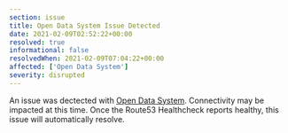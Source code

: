 ```yaml
---
section: issue
title: Open Data System Issue Detected
date: 2021-02-09T02:52:22+00:00
resolved: true
informational: false
resolvedWhen: 2021-02-09T07:04:22+00:00
affected: ['Open Data System']
severity: disrupted
---
```

An issue was dectected with [Open Data System](https://data.sba.gov).  Connectivity may be impacted at this time.  Once the Route53 Healthcheck reports healthy, this issue will automatically resolve.
